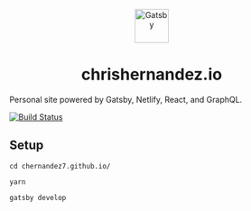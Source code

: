 <p align="center">
  <a href="https://www.gatsbyjs.org">
    <img alt="Gatsby" src="https://www.gatsbyjs.org/monogram.svg" width="60" />
  </a>
</p>
<h1 align="center">
  chrishernandez.io
</h1>

Personal site powered by Gatsby, Netlify, React, and GraphQL.

[![Build Status](https://travis-ci.org/chernandez7/chrishernandez.io.svg?branch=master)](https://travis-ci.org/chernandez7/chrishernandez.io)

## Setup

`cd chernandez7.github.io/`

`yarn`

`gatsby develop`
